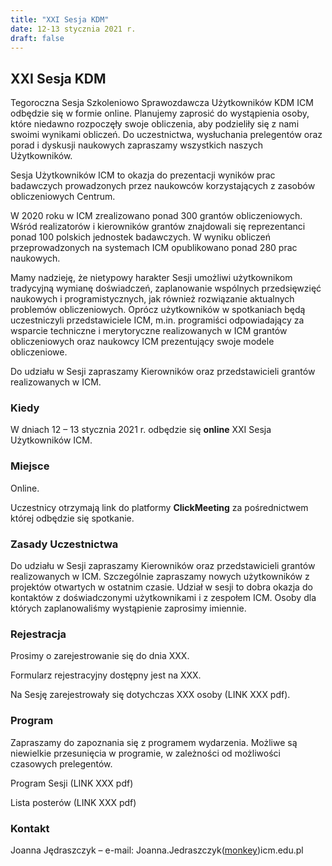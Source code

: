 ```yaml
---
title: "XXI Sesja KDM"
date: 12-13 stycznia 2021 r.
draft: false
---
```


## XXI Sesja KDM

Tegoroczna Sesja Szkoleniowo Sprawozdawcza Użytkowników KDM ICM odbędzie się w formie online. Planujemy zaprosić do wystąpienia osoby, które niedawno rozpoczęły swoje obliczenia, aby podzieliły się z nami swoimi wynikami obliczeń.
Do uczestnictwa, wysłuchania prelegentów oraz porad i dyskusji naukowych zapraszamy wszystkich naszych Użytkowników.

Sesja Użytkowników ICM to okazja do prezentacji wyników prac badawczych prowadzonych przez naukowców korzystających z zasobów obliczeniowych Centrum.

W 2020 roku w ICM zrealizowano ponad 300 grantów obliczeniowych. Wśród realizatorów i kierowników grantów znajdowali się reprezentanci ponad 100 polskich jednostek badawczych. W wyniku obliczeń przeprowadzonych na systemach ICM opublikowano ponad 280 prac naukowych.

Mamy nadzieję, że nietypowy harakter Sesji umożliwi użytkownikom tradycyjną wymianę doświadczeń, zaplanowanie wspólnych przedsięwzięć naukowych i programistycznych, jak również rozwiązanie aktualnych problemów obliczeniowych. Oprócz użytkowników w spotkaniach będą uczestniczyli przedstawiciele ICM, m.in. programiści odpowiadający za wsparcie techniczne i merytoryczne realizowanych w ICM grantów obliczeniowych oraz naukowcy ICM prezentujący swoje modele obliczeniowe.

Do udziału w Sesji zapraszamy Kierowników oraz przedstawicieli grantów realizowanych w ICM.

### Kiedy

W dniach 12 – 13 stycznia 2021 r. odbędzie się **online** XXI Sesja Użytkowników ICM.

### Miejsce

Online.

Uczestnicy otrzymają link do platformy **ClickMeeting** za pośrednictwem której odbędzie się spotkanie.

### Zasady Uczestnictwa

Do udziału w Sesji zapraszamy Kierowników oraz przedstawicieli grantów realizowanych w ICM.
Szczególnie zapraszamy nowych użytkowników z projektów otwartych w ostatnim czasie.
Udział w sesji to dobra okazja do kontaktów z doświadczonymi użytkownikami i z zespołem ICM.
Osoby dla których zaplanowaliśmy wystąpienie zaprosimy imiennie.

### Rejestracja

Prosimy o zarejestrowanie się do dnia XXX.

Formularz rejestracyjny dostępny jest na XXX.

Na Sesję zarejestrowały się dotychczas XXX osoby (LINK XXX pdf).

### Program

Zapraszamy do zapoznania się z programem wydarzenia.
Możliwe są niewielkie przesunięcia w programie, w zależności od możliwości czasowych prelegentów.

Program Sesji (LINK XXX pdf)

Lista posterów (LINK XXX pdf)

### Kontakt

Joanna Jędraszczyk – e-mail: Joanna.Jedraszczyk([monkey](https://en.wikipedia.org/wiki/At_sign#Names_in_other_languages))icm.edu.pl
<!-- , telefon: 22-87-49-200 -->

